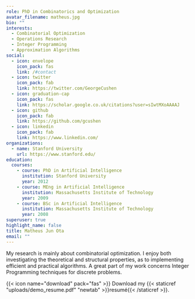 ```yaml
---
role: PhD in Combinatorics and Optimization
avatar_filename: matheus.jpg
bio: ""
interests:
  - Combinatorial Optimization
  - Operations Research
  - Integer Programming
  - Approximation Algorithms
social:
  - icon: envelope
    icon_pack: fas
    link: /#contact
  - icon: twitter
    icon_pack: fab
    link: https://twitter.com/GeorgeCushen
  - icon: graduation-cap
    icon_pack: fas
    link: https://scholar.google.co.uk/citations?user=sIwtMXoAAAAJ
  - icon: github
    icon_pack: fab
    link: https://github.com/gcushen
  - icon: linkedin
    icon_pack: fab
    link: https://www.linkedin.com/
organizations:
  - name: Stanford University
    url: https://www.stanford.edu/
education:
  courses:
    - course: PhD in Artificial Intelligence
      institution: Stanford University
      year: 2012
    - course: MEng in Artificial Intelligence
      institution: Massachusetts Institute of Technology
      year: 2009
    - course: BSc in Artificial Intelligence
      institution: Massachusetts Institute of Technology
      year: 2008
superuser: true
highlight_name: false
title: Matheus Jun Ota
email: ""
---
```

My research is mainly about combinatorial optimization. I enjoy both investigating the theoretical and structural properties, as to implementing efficient and practical algorithms. A great part of my work concerns Integer Programming techniques for discrete problems.

{{< icon name="download" pack="fas" >}} Download my {{< staticref "uploads/demo_resume.pdf" "newtab" >}}resumé{{< /staticref >}}.